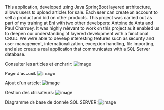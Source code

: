 This application, developed using Java SpringBoot layered architecture, allows users to upload articles for sale. 
Each user can create an account to sell a product and bid on other products. This project was carried out as part of my training at Eni with two other developers: Antoine de Anta and Paul Charruey. 
It was highly relevant to work on this project as it enabled us to deepen our understanding of layered development with a functional CRUD.
We were able to develop interesting features such as security and user management, internationalization, exception handling, file importing, and also create a real application that communicates with a SQL Server database.

Consulter les articles et enchérir:
![image](https://github.com/GerryJouaud/Projet-Site-Enchere/assets/145365777/3c1168a4-0a9a-4d6e-ae3f-5eed1b140b92)

Page d'accueil:
![image](https://github.com/GerryJouaud/Projet-Site-Enchere/assets/145365777/e91c5cbf-7be5-420d-8a45-b6460c687176)

Ajout d'un article:
![image](https://github.com/GerryJouaud/Projet-Site-Enchere/assets/145365777/53f7bdbd-6da6-4630-8756-49ce06c150b4)

Gestion des utilisateurs:
![image](https://github.com/GerryJouaud/Projet-Site-Enchere/assets/145365777/45236466-10dd-4227-a919-8e8b52689d76)

Diagramme de base de donnée SQL SERVER:
![image](https://github.com/GerryJouaud/Projet-Site-Enchere/assets/145365777/615e53af-fa59-450b-8353-5ac863ac4dbb)

